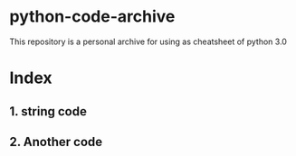 # python-code-archive
This repository is a personal archive for using as cheatsheet of python 3.0

# Index
## 1. string code

## 2. Another code
